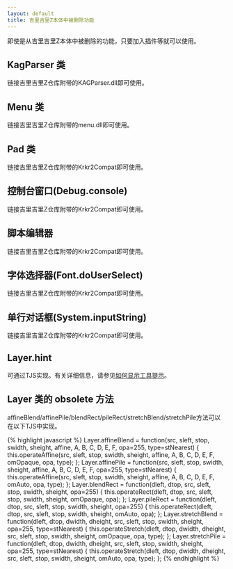 ```yaml
---
layout: default
title: 吉里吉里Z本体中被删除功能 
---
```


即使是从吉里吉里Z本体中被删除的功能，只要加入插件等就可以使用。

## KagParser 类
<!-- 吉里吉里Zリポジトリに同梱されている KAGParser.dll をリンクすると利用可能。 -->
链接吉里吉里Z仓库附带的KAGParser.dll即可使用。
## Menu 类
链接吉里吉里Z仓库附带的menu.dll即可使用。

## Pad 类
链接吉里吉里Z仓库附带的Krkr2Compat即可使用。

## 控制台窗口(Debug.console)
链接吉里吉里Z仓库附带的Krkr2Compat即可使用。

## 脚本编辑器
链接吉里吉里Z仓库附带的Krkr2Compat即可使用。

## 字体选择器(Font.doUserSelect)
链接吉里吉里Z仓库附带的Krkr2Compat即可使用。

## 单行对话框(System.inputString)
链接吉里吉里Z仓库附带的Krkr2Compat即可使用。

## Layer.hint
可通过TJS实现。有关详细信息，请参见[如何显示工具提示](./tooltip.html)。

## Layer 类的 obsolete 方法
affineBlend/affinePile/blendRect/pileRect/stretchBlend/stretchPile方法可以在以下TJS中实现。

{% highlight javascript %}
Layer.affineBlend = function(src, sleft, stop, swidth, sheight, affine, A, B, C, D, E, F, opa=255, type=stNearest) {
    this.operateAffine(src, sleft, stop, swidth, sheight, affine, A, B, C, D, E, F, omOpaque, opa, type);
};
Layer.affinePile = function(src, sleft, stop, swidth, sheight, affine, A, B, C, D, E, F, opa=255, type=stNearest) {
    this.operateAffine(src, sleft, stop, swidth, sheight, affine, A, B, C, D, E, F, omAuto, opa, type);
};
Layer.blendRect = function(dleft, dtop, src, sleft, stop, swidth, sheight, opa=255) {
    this.operateRect(dleft, dtop, src, sleft, stop, swidth, sheight, omOpaque, opa);
};
Layer.pileRect = function(dleft, dtop, src, sleft, stop, swidth, sheight, opa=255) {
    this.operateRect(dleft, dtop, src, sleft, stop, swidth, sheight, omAuto, opa);
};
Layer.stretchBlend = function(dleft, dtop, dwidth, dheight, src, sleft, stop, swidth, sheight, opa=255, type=stNearest) {
    this.operateStretch(dleft, dtop, dwidth, dheight, src, sleft, stop, swidth, sheight, omOpaque, opa, type);
};
Layer.stretchPile = function(dleft, dtop, dwidth, dheight, src, sleft, stop, swidth, sheight, opa=255, type=stNearest) {
    this.operateStretch(dleft, dtop, dwidth, dheight, src, sleft, stop, swidth, sheight, omAuto, opa, type);
};
{% endhighlight %}

